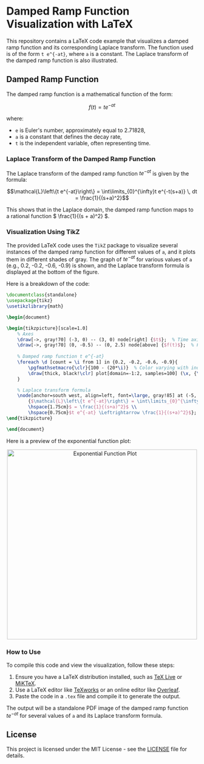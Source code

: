 
# Damped Ramp Function Visualization with LaTeX

This repository contains a LaTeX code example that visualizes a damped ramp function and its corresponding Laplace transform. The function used is of the form `t e^{-at}`, where `a` is a constant. The Laplace transform of the damped ramp function is also illustrated.

## Damped Ramp Function

The damped ramp function is a mathematical function of the form:

```math
f(t) = t e^{-at}
```

where:
- `e` is Euler's number, approximately equal to 2.71828,
- `a` is a constant that defines the decay rate,
- `t` is the independent variable, often representing time.

### Laplace Transform of the Damped Ramp Function

The Laplace transform of the damped ramp function $t e^{-at}$ is given by the formula:

```math
\mathcal{L}\left\{t e^{-at}\right\} = \int\limits_{0}^{\infty}t e^{-t(s+a)} \, dt = \frac{1}{(s+a)^2}
```

This shows that in the Laplace domain, the damped ramp function maps to a rational function $ \frac{1}{(s + a)^2} $.

### Visualization Using TikZ

The provided LaTeX code uses the `TikZ` package to visualize several instances of the damped ramp function for different values of `a`, and it plots them in different shades of gray. The graph of $t e^{-at}$ for various values of `a` (e.g., 0.2, -0.2, -0.6, -0.9) is shown, and the Laplace transform formula is displayed at the bottom of the figure.

Here is a breakdown of the code:

```latex
\documentclass{standalone}
\usepackage{tikz}
\usetikzlibrary{math}

\begin{document}

\begin{tikzpicture}[scale=1.0]
    % Axes
    \draw[->, gray!70] (-3, 0) -- (3, 0) node[right] {$t$};  % Time axis (t)
    \draw[->, gray!70] (0, -0.5) -- (0, 2.5) node[above] {$f(t)$};  % Function axis (f(t))
    
    % Damped ramp function t e^{-at}
    \foreach \d [count = \i from 1] in {0.2, -0.2, -0.6, -0.9}{
        \pgfmathsetmacro{\clr}{100 - (20*\i)}  % Color varying with index
        \draw[thick, black!\clr] plot[domain=-1:2, samples=100] (\x, {\x*exp(\d*\x)}) node[right] {$t e^{\d t}$};   % Plot of t e^{-at} with a=0.2
    }

    % Laplace transform formula
    \node[anchor=south west, align=left, font=\large, gray!85] at (-5, 0.25) 
        {$\mathcal{L}\left\{t e^{-at}\right\} = \int\limits_{0}^{\infty}t e^{-t(s+a)} \, dt $ \\ 
        \hspace{1.75cm}$ = \frac{1}{(s+a)^2}$ \\ 
        \hspace{0.75cm}$t e^{-at} \Leftrightarrow \frac{1}{(s+a)^2}$};
\end{tikzpicture}

\end{document}
```
Here is a preview of the exponential function plot:

<p align="center">
  <img src="" alt="Exponential Function Plot" width="500"/>
</p>

### How to Use

To compile this code and view the visualization, follow these steps:
1. Ensure you have a LaTeX distribution installed, such as [TeX Live](https://www.tug.org/texlive/) or [MiKTeX](https://miktex.org/).
2. Use a LaTeX editor like [TeXworks](https://www.tug.org/texworks/) or an online editor like [Overleaf](https://www.overleaf.com/).
3. Paste the code in a `.tex` file and compile it to generate the output.

The output will be a standalone PDF image of the damped ramp function $t e^{-at}$ for several values of `a` and its Laplace transform formula.

## License

This project is licensed under the MIT License - see the [LICENSE](LICENSE) file for details.
